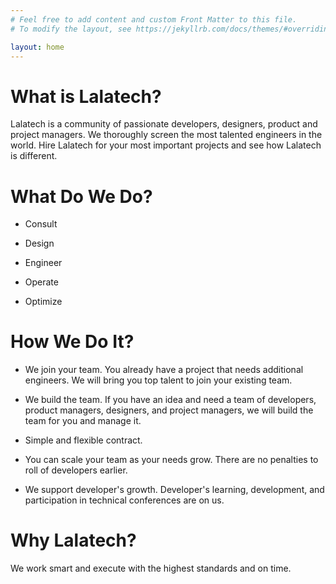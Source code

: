 ```yaml
---
# Feel free to add content and custom Front Matter to this file.
# To modify the layout, see https://jekyllrb.com/docs/themes/#overriding-theme-defaults

layout: home
---
```


#####



# What is Lalatech?

Lalatech is a community of passionate developers, designers, product and project managers. We thoroughly screen the most talented engineers in the world. Hire Lalatech for your most important projects and see how Lalatech is different.



# What Do We Do?
	
- Consult

- Design

- Engineer

- Operate

- Optimize



# How We Do It?
	
- We join your team. You already have a project that needs additional engineers. We will bring you top talent to join your existing team. 

- We build the team. If you have an idea and need a team of developers, product managers, designers, and project managers, we will build the team for you and manage it. 

- Simple and flexible contract.

- You can scale your team as your needs grow. There are no penalties to roll of developers earlier.

- We support developer's growth. Developer's learning, development, and participation in technical conferences are on us.



# Why Lalatech?

We work smart and execute with the highest standards and on time.